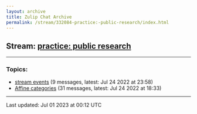 ```yaml
---
layout: archive
title: Zulip Chat Archive
permalink: /stream/332084-practice:-public-research/index.html
---
```


## Stream: [practice: public research](https://mattecapu.github.io/ct-zulip-archive/stream/332084-practice:-public-research/index.html)
---

### Topics:

* [stream events](topic/topic_stream.20events.html) (9 messages, latest: Jul 24 2022 at 23:58)
* [Affine categories](topic/topic_Affine.20categories.html) (31 messages, latest: Jul 24 2022 at 18:33)

<hr><p>Last updated: Jul 01 2023 at 00:12 UTC</p>
